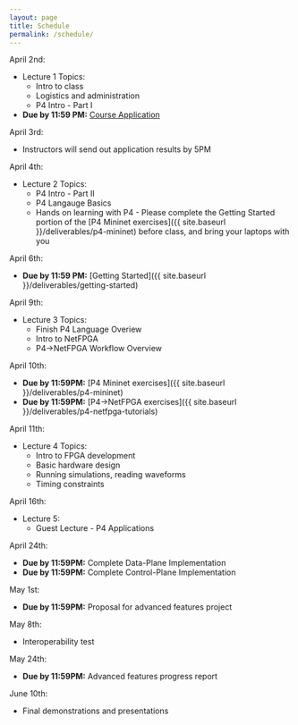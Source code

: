 ```yaml
---
layout: page
title: Schedule
permalink: /schedule/
---
```


April 2nd:
* Lecture 1 Topics:
    * Intro to class
    * Logistics and administration
    * P4 Intro - Part I
* **Due by 11:59 PM:** [Course Application](https://goo.gl/forms/nJXtf9csQokQFvD23) 

April 3rd:
* Instructors will send out application results by 5PM

April 4th:
* Lecture 2 Topics:
    * P4 Intro - Part II
    * P4 Langauge Basics
    * Hands on learning with P4 - Please complete the Getting Started portion of the [P4 Mininet exercises]({{ site.baseurl }}/deliverables/p4-mininet) before class, and bring your laptops with you 

April 6th:
* **Due by 11:59 PM:** [Getting Started]({{ site.baseurl }}/deliverables/getting-started)

April 9th:
* Lecture 3 Topics:
    * Finish P4 Language Overiew
    * Intro to NetFPGA
    * P4->NetFPGA Workflow Overview

April 10th:
* **Due by 11:59PM:** [P4 Mininet exercises]({{ site.baseurl }}/deliverables/p4-mininet)
* **Due by 11:59PM:** [P4->NetFPGA exercises]({{ site.baseurl }}/deliverables/p4-netfpga-tutorials)

April 11th:
* Lecture 4 Topics:
    * Intro to FPGA development
    * Basic hardware design
    * Running simulations, reading waveforms
    * Timing constraints
    
April 16th:
* Lecture 5:
    * Guest Lecture - P4 Applications

April 24th:
* **Due by 11:59PM:** Complete Data-Plane Implementation
* **Due by 11:59PM:** Complete Control-Plane Implementation

May 1st:
* **Due by 11:59PM:** Proposal for advanced features project

May 8th:
* Interoperability test

May 24th:
* **Due by 11:59PM:** Advanced features progress report

June 10th:
* Final demonstrations and presentations



